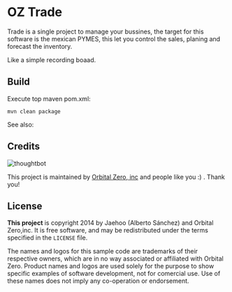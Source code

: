 OZ Trade
=============

Trade is a single project to manage your bussines, the target for this software is the mexican PYMES, this let you control the sales, planing and forecast the inventory.

Like a simple recording boaad.


Build
-----------

Execute top maven pom.xml:

    mvn clean package


See also:



Credits
-------

![thoughtbot](https://lh6.googleusercontent.com/-gXFiyKSSZ4E/UewkL6Eez8I/AAAAAAAADpg/Phifd0oafkc/s288/OZ%2520logo.png)

This project is maintained by [Orbital Zero, inc](http://www.orbitalzero.com/community)
and people like you :) . Thank you!

License
-------

**This project** is copyright 2014 by Jaehoo (Alberto Sánchez) and Orbital Zero,inc. It is free software, and may be redistributed under the terms specified in the `LICENSE` file.

The names and logos for this sample code are trademarks of their respective owners, which are in no way associated or affiliated with Orbital Zero. 
Product names and logos are used solely for the purpose to show specific examples of software development, not for comercial use. Use of these names does not imply any co-operation or endorsement. 